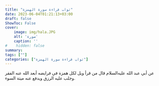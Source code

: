 ```yaml
---
title: "ثواب قراءة سورة الهمزة"
date: 2023-06-04T01:21:13+03:00
draft: false
ShowToc: False
cover:
    image: img/hala.JPG
    alt: 'صورة'
    caption: ''
#    hidden: false
summary: 
tags: [""]
categories: ["ثواب قراءة سورة الهمزة"]
---
```

عن أبي عبد الله عليه‌السلام قال من قرأ ويل لكل همزة في فرايضه أبعد الله عنه
الفقر وجلب عليه الرزق ويدفع عنه ميتة السوء.

